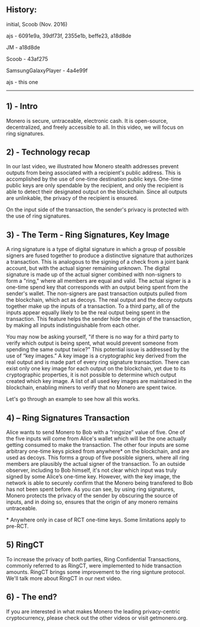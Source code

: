 ## History:
initial, Scoob (Nov. 2016)

ajs - 6091e9a, 39df73f, 2355e1b, beffe23, a18d8de

JM - a18d8de

Scoob - 43af275

SamsungGalaxyPlayer - 4a4e99f

ajs - this one

---

## 1) - Intro

Monero is secure, untraceable, electronic cash. It is open-source, decentralized, and freely accessible to all.
In this video, we will focus on ring signatures.
 
## 2) - Technology recap
 
In our last video, we illustrated how Monero stealth addresses prevent outputs from being associated with a recipient's  public address.
This is accomplished by the use of one-time destination public keys.
One-time public keys are only spendable by the recipient, and only the recipient is able to detect their designated output on the blockchain.
Since all outputs are unlinkable, the privacy of the recipient is ensured.

On the input side of the transaction, the sender's privacy is protected with the use of ring signatures.

## 3) - The Term - Ring Signatures, Key Image

A ring signature is a type of digital signature in which a group of possible signers are fused together to produce a distinctive signature that authorizes a transaction.
This is analogous to the signing of a check from a joint bank account, but with the actual signer remaining unknown.
The digital signature is made up of the actual signer combined with non-signers to form a "ring," where all members are equal and valid.
The actual signer is a one-time spend key that corresponds with an output being spent from the sender's wallet.
The non-signers are past transaction outputs pulled from the blockchain, which act as decoys.
The real output and the decoy outputs together make up the inputs of a transaction.
To a third party, all of the inputs appear equally likely to be the real output being spent in the transaction.
This feature helps the sender hide the origin of the transaction, by making all inputs indistinguishable from each other.


You may now be asking yourself, "if there is no way for a third party to verify which output is being spent, what would prevent someone from spending the same output twice?"
This potential issue is addressed by the use of “key images.”
A key image is a cryptographic key derived from the real output and is made part of every ring signature transaction.
There can exist only one key image for each output on the blockchain, yet due to its cryptographic properties, it is not possible to determine which output created which key image.
A list of all used key images are maintained in the blockchain, enabling miners to verify that no Monero are spent twice.

Let's go through an example to see how all this works.

## 4) – Ring Signatures Transaction

Alice wants to send Monero to Bob with a “ringsize” value of five. 
One of the five inputs will come from Alice's wallet which will be the one actually getting consumed to make the transaction.
The other four inputs are some arbitrary one-time keys picked from anywhere\* on the blockchain, and are used as decoys.
This forms a group of five possible signers, where all ring members are plausibly the actual signer of the transaction.
To an outside observer, including to Bob himself, it's not clear which input was truly signed by some Alice’s one-time key.
However, with the key image, the network is able to securely confirm that the Monero being transfered to Bob has not been spent before.
As you can see, by using ring signatures, Monero protects the privacy of the sender by obscuring the source of inputs, and in doing so, ensures that the origin of any monero remains untraceable.

\* Anywhere only in case of RCT one-time keys. Some limitations apply to pre-RCT.

## 5) RingCT

To increase the privacy of both parties, Ring Confidential Transactions, commonly referred to as RingCT, were implemented to hide transaction amounts.
RingCT brings some improvement to the ring signture protocol.
We'll talk more about RingCT in our next video.

## 6) - The end?

If you are interested in what makes Monero the leading privacy-centric cryptocurrency, please check out the other videos or visit getmonero.org.
